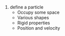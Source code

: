 1. define a particle
    * Occupy some space
    * Various shapes
    * Rigid properties
    * Position and velocity